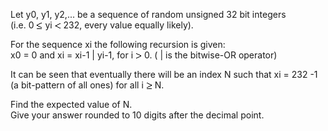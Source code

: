   <p>Let y0, y1, y2,... be a sequence of random unsigned 32 bit integers<br />  (i.e. 0 <img src='images/symbol_le.gif' width='10' height='12' alt='&le;' border='0' style='vertical-align:middle;' /> yi <img src='images/symbol_lt.gif' width='10' height='10' alt='&lt;' border='0' style='vertical-align:middle;' /> 232, every value equally likely).</p>  <p>For the sequence xi the following recursion is given:<br />    x0 = 0 and  xi = xi-1 | yi-1, for i <img src='images/symbol_gt.gif' width='10' height='10' alt='&gt;' border='0' style='vertical-align:middle;' /> 0. ( | is the bitwise-OR operator)  </p>    <p>It can be seen that eventually there will be an index N such that xi = 232 -1 (a bit-pattern of all ones) for all i <img src='images/symbol_ge.gif' width='10' height='12' alt='&ge;' border='0' style='vertical-align:middle;' /> N.</p>    <p>Find the expected value of N. <br />  Give your answer rounded to 10 digits after the decimal point.</p>  
